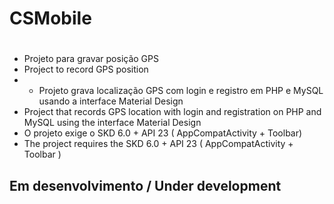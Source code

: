 # CSMobile<h1>

* Projeto para gravar posição GPS
* Project to record GPS position
* * Projeto grava localização GPS com login e registro em PHP e MySQL usando a interface Material Design
* Project that records GPS location with login and registration on PHP and MySQL using the interface Material Design
* O projeto exige o SKD 6.0 + API 23 ( AppCompatActivity + Toolbar)
* The project requires the SKD 6.0 + API 23 ( AppCompatActivity + Toolbar )

## Em desenvolvimento / Under development<h6>
